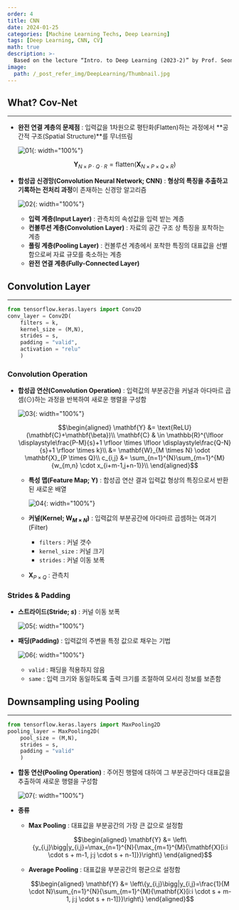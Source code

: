 ```yaml
---
order: 4
title: CNN
date: 2024-01-25
categories: [Machine Learning Techs, Deep Learning]
tags: [Deep Learning, CNN, CV]
math: true
description: >-
  Based on the lecture “Intro. to Deep Learning (2023-2)” by Prof. Seong Man An, Dept. of Data Science, The Grad. School, Kookmin Univ.
image:
  path: /_post_refer_img/DeepLearning/Thumbnail.jpg
---
```


## What? Cov-Net
-----

- **완전 연결 계층의 문제점** : 입력값을 1차원으로 평탄화(Flatten)하는 과정에서 **공간적 구조(Spatial Structure)**를 무너뜨림

    ![01](/_post_refer_img/DeepLearning/04-01.png){: width="100%"}

    $$
    \mathbf{Y}_{N \times P \cdot Q \cdot R}
    = \text{flatten}(\mathbf{X}_{N \times P \times Q \times R})
    $$

- **합성곱 신경망(Convolution Neural Network; CNN)** : **형상의 특징을 추출하고 기록하는 전처리 과정**이 존재하는 신경망 알고리즘

    ![02](/_post_refer_img/DeepLearning/04-02.png){: width="100%"}

    - **입력 계층(Input Layer)** : 관측치의 속성값을 입력 받는 계층
    - **컨볼루션 계층(Convolution Layer)** : 자료의 공간 구조 상 특징을 포착하는 계층
    - **풀링 계층(Pooling Layer)** : 컨볼루션 계층에서 포착한 특징의 대표값을 선별함으로써 자료 규모를 축소하는 계층
    - **완전 연결 계층(Fully-Connected Layer)**

## Convolution Layer
-----

```py
from tensorflow.keras.layers import Conv2D
conv_layer = Conv2D(
    filters = k,
    kernel_size = (M,N),
    strides = s,
    padding = "valid",
    activation = "relu"
    )
```

### Convolution Operation

- **합성곱 연산(Convolution Operation)** : 입력값의 부분공간을 커널과 아다마르 곱셈($\odot$)하는 과정을 반복하여 새로운 행렬을 구성함

    ![03](/_post_refer_img/DeepLearning/04-03.png){: width="100%"}

    $$\begin{aligned}
    \mathbf{Y}
    &= \text{ReLU}(\mathbf{C}+\mathbf{\beta})\\
    \mathbf{C}
    & \in \mathbb{R}^{\lfloor \displaystyle\frac{P-M}{s}+1 \rfloor \times \lfloor \displaystyle\frac{Q-N}{s}+1 \rfloor \times k}\\
    &= \mathbf{W}_{M \times N} \odot \mathbf{X}_{P \times Q}\\
    c_{i,j}
    &= \sum_{n=1}^{N}\sum_{m=1}^{M}{w_{m,n} \cdot x_{i+m-1,j+n-1}}\\
    \end{aligned}$$

    - **특성 맵(Feature Map; $\mathbf{Y}$)** : 합성곱 연산 결과 입력값 형상의 특징으로서 반환된 새로운 배열

        ![04](/_post_refer_img/DeepLearning/04-04.png){: width="100%"}

    - **커널(Kernel; $\mathbf{W}_{M \times N}$)** : 입력값의 부분공간에 아다마르 곱셈하는 여과기(Filter)

        - `filters` : 커널 갯수
        - `kernel_size` : 커널 크기
        - `strides` : 커널 이동 보폭

    - $\mathbf{X}_{P \times Q}$ : 관측치

### Strides & Padding

- **스트라이드(Stride; $s$)** : 커널 이동 보폭

    ![05](/_post_refer_img/DeepLearning/04-05.gif){: width="100%"}

- **패딩(Padding)** : 입력값의 주변을 특정 값으로 채우는 기법

    ![06](/_post_refer_img/DeepLearning/04-06.gif){: width="100%"}

    - `valid` : 패딩을 적용하지 않음
    - `same` : 입력 크기와 동일하도록 출력 크기를 조절하여 모서리 정보를 보존함

## Downsampling using Pooling
-----

```py
from tensorflow.keras.layers import MaxPooling2D
pooling_layer = MaxPooling2D(
    pool_size = (M,N),
    strides = s,
    padding = "valid"
    )
```

- **합동 연산(Pooling Operation)** : 주어진 행렬에 대하여 그 부분공간마다 대표값을 추출하여 새로운 행렬을 구성함

    ![07](/_post_refer_img/DeepLearning/04-07.jpeg){: width="100%"}

- **종류**
    - **Max Pooling** : 대표값을 부분공간의 가장 큰 값으로 설정함

        $$\begin{aligned}
        \mathbf{Y}
        &= \left\{y_{i,j}\bigg|y_{i,j}=\max_{n=1}^{N}{\max_{m=1}^{M}{\mathbf{X}[i:i \cdot s + m-1, j:j \cdot s + n-1]}}\right\}
        \end{aligned}$$

    - **Average Pooling** : 대표값을 부분공간의 평균으로 설정함

        $$\begin{aligned}
        \mathbf{Y}
        &= \left\{y_{i,j}\bigg|y_{i,j}=\frac{1}{M \cdot N}\sum_{n=1}^{N}{\sum_{m=1}^{M}{\mathbf{X}[i:i \cdot s + m-1, j:j \cdot s + n-1]}}\right\}
        \end{aligned}$$